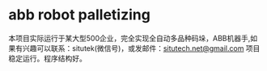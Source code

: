 # abb robot palletizing
本项目实际运行于某大型500企业，完全实现全自动多品种码垛，ABB机器手,如果有兴趣可以联系：situtek(微信号)，或发邮件：situtech.net@gmail.com
项目稳定运行。程序结构好。
